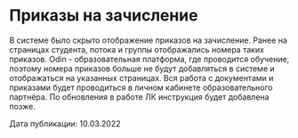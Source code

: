 # Приказы на зачисление

В системе было скрыто отображение приказов на зачисление. Ранее на страницах студента, потока и группы отображались номера  таких приказов.  Odin -  образовательная платформа, где проводится обучение, поэтому номера приказов больше не будут добавляться в системе и отображаться на указанных страницах. Вся работа с документами и приказами будет проводиться в личном кабинете образовательного партнёра. По обновления в работе ЛК инструкция будет добавлена позже.



Дата публикации: 10.03.2022
